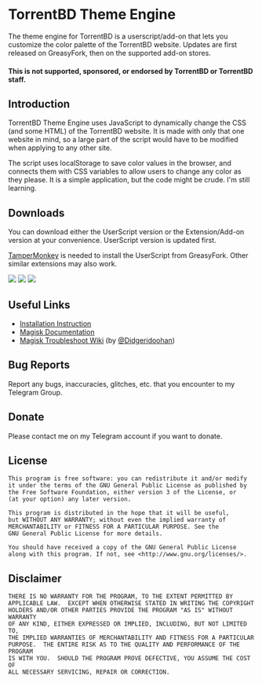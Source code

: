 # TorrentBD Theme Engine

The theme engine for TorrentBD is a userscript/add-on that lets you customize the color palette of the TorrentBD website. Updates are first released on GreasyFork, then on the supported add-on stores.

#### This is not supported, sponsored, or endorsed by TorrentBD or TorrentBD staff.

## Introduction

TorrentBD Theme Engine uses JavaScript to dynamically change the CSS (and some HTML) of the TorrentBD website. It is made with only that one website in mind, so a large part of the script would have to be modified when applying to any other site.

The script uses localStorage to save color values in the browser, and connects them with CSS variables to allow users to change any color as they please. It is a simple application, but the code might be crude. I'm still learning.

## Downloads

You can download either the UserScript version or the Extension/Add-on version at your convenience. UserScript version is updated first.

[TamperMonkey](https://www.tampermonkey.net/) is needed to install the UserScript from GreasyFork. Other similar extensions may also work.

[![](https://img.shields.io/badge/UserScript-GreasyFork-%23aa1010)](LINK)
[![](https://img.shields.io/badge/Extension-Chrome-%231a73e8)](LINK)
[![](https://img.shields.io/badge/Addon-Firefox-%23ff5f3a)](LINK)

## Useful Links

- [Installation Instruction](https://topjohnwu.github.io/Magisk/install.html)
- [Magisk Documentation](https://topjohnwu.github.io/Magisk/)
- [Magisk Troubleshoot Wiki](https://www.didgeridoohan.com/magisk/HomePage) (by [@Didgeridoohan](https://github.com/Didgeridoohan))

## Bug Reports

Report any bugs, inaccuracies, glitches, etc. that you encounter to my Telegram Group.

## Donate

Please contact me on my Telegram account if you want to donate.

## License

    This program is free software: you can redistribute it and/or modify
    it under the terms of the GNU General Public License as published by
    the Free Software Foundation, either version 3 of the License, or
    (at your option) any later version.

    This program is distributed in the hope that it will be useful,
    but WITHOUT ANY WARRANTY; without even the implied warranty of
    MERCHANTABILITY or FITNESS FOR A PARTICULAR PURPOSE. See the
    GNU General Public License for more details.

    You should have received a copy of the GNU General Public License
    along with this program. If not, see <http://www.gnu.org/licenses/>.

## Disclaimer

    THERE IS NO WARRANTY FOR THE PROGRAM, TO THE EXTENT PERMITTED BY
    APPLICABLE LAW.  EXCEPT WHEN OTHERWISE STATED IN WRITING THE COPYRIGHT
    HOLDERS AND/OR OTHER PARTIES PROVIDE THE PROGRAM "AS IS" WITHOUT WARRANTY
    OF ANY KIND, EITHER EXPRESSED OR IMPLIED, INCLUDING, BUT NOT LIMITED TO,
    THE IMPLIED WARRANTIES OF MERCHANTABILITY AND FITNESS FOR A PARTICULAR
    PURPOSE.  THE ENTIRE RISK AS TO THE QUALITY AND PERFORMANCE OF THE PROGRAM
    IS WITH YOU.  SHOULD THE PROGRAM PROVE DEFECTIVE, YOU ASSUME THE COST OF
    ALL NECESSARY SERVICING, REPAIR OR CORRECTION.
